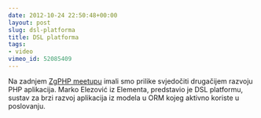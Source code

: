 ```yaml
---
date: 2012-10-24 22:50:48+00:00
layout: post
slug: dsl-platforma
title: DSL platforma
tags:
- video
vimeo_id: 52085409
---
```


Na zadnjem [ZgPHP meetupu](http://zgphp.org/2012/10/zgphp-meetup-14-u-nove-ratne-pobjede/) imali smo prilike svjedočiti drugačijem razvoju PHP aplikacija. Marko Elezović iz Elementa, predstavio je DSL platformu, sustav za brzi razvoj aplikacija iz modela u ORM kojeg aktivno koriste u poslovanju.


